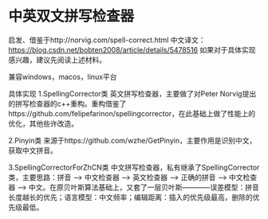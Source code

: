 # 中英双文拼写检查器

启发、借鉴于http://norvig.com/spell-correct.html
中文译文：https://blog.csdn.net/bobten2008/article/details/5478516
如果对于具体实现感兴趣，建议先阅读上述材料。

兼容windows，macos，linux平台

具体实现
1.SpellingCorrector类
英文拼写检查器，主要做了对Peter Norvig提出的拼写检查器的c++重构。重构借鉴了https://github.com/felipefarinon/spellingcorrector，在此基础上做了性能上的优化，其他些许改造。

2.Pinyin类
来源于https://github.com/wzhe/GetPinyin，主要作用是识别中文，获取中文拼音。

3.SpellingCorrectorForZhCN类
中文拼写检查器，私有继承了SpellingCorrector类，主要思路：拼音 --> 中文检查器 --> 英文检查器 --> 正确的拼音 --> 中文检查器 --> 中文。在原贝叶斯算法基础上，又套了一层贝叶斯————误差模型：拼音长度越长的优先；语言模型：中文频率；编辑距离：插入的优先级最高，删除的优先级最低。



